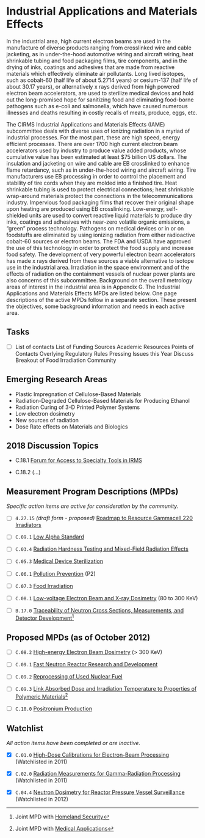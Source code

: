 # Industrial Applications and Materials Effects

In the industrial area, high current electron beams are used in the manufacture
of diverse products ranging from crosslinked wire and cable jacketing, as in
under-the-hood automotive wiring and aircraft wiring, heat shrinkable tubing and
food packaging films, tire components, and in the drying of inks, coatings and
adhesives that are made from reactive materials which effectively eliminate air
pollutants. Long lived isotopes, such as cobalt-60 (half life of about 5.2714
years) or cesium-137 (half life of about 30.17 years), or alternatively x rays
derived from high powered electron beam accelerators, are used to sterilize
medical devices and hold out the long-promised hope for sanitizing food and
eliminating food-borne pathogens such as e-coli and salmonella, which have
caused numerous illnesses and deaths resulting in costly recalls of meats,
produce, eggs, etc.

The CIRMS Industrial Applications and Materials Effects (IAME) subcommittee
deals with diverse uses of ionizing radiation in a myriad of industrial
processes. For the most part, these are high speed, energy efficient processes.
There are over 1700 high current electron beam accelerators used by industry to
produce value added products, whose cumulative value has been estimated at least
\$75 billion US dollars. The insulation and jacketing on wire and cable are EB
crosslinked to enhance flame retardancy, such as in under-the-hood wiring and
aircraft wiring. Tire manufacturers use EB processing in order to control the
placement and stability of tire cords when they are molded into a finished tire.
Heat shrinkable tubing is used to protect electrical connections; heat
shrinkable wrap-around materials protect the connections in the
telecommunications industry. Impervious food packaging films that recover their
original shape upon heating are produced using EB crosslinking. Low-energy,
self-shielded units are used to convert reactive liquid materials to produce dry
inks, coatings and adhesives with near-zero volatile organic emissions, a
“green” process technology. Pathogens on medical devices or in or on foodstuffs
are eliminated by using ionizing radiation from either radioactive cobalt-60
sources or electron beams. The FDA and USDA have approved the use of this
technology in order to protect the food supply and increase food safety. The
development of very powerful electron beam accelerators has made x rays derived
from these sources a viable alternative to isotope use in the industrial area.
Irradiation in the space environment and of the effects of radiation on the
containment vessels of nuclear power plants are also concerns of this
subcommittee. Background on the overall metrology areas of interest in the
industrial area is in Appendix G. The Industrial Applications and Materials
Effects MPDs are listed below. One page descriptions of the active MPDs follow
in a separate section. These present the objectives, some background information
and needs in each active area.

## Tasks

- [ ] List of contacts List of Funding Sources Academic Resources Points of
Contacts Overlying Regulatory Rules Pressing Issues this Year Discuss Breakout
of Food Irradiation Community

## Emerging Research Areas

- Plastic Impregnation of Cellulose-Based Materials
- Radiation-Degraded Cellulose-Based Materials for Producing Ethanol
- Radiation Curing of 3-D Printed Polymer Systems
- Low electron dosimetry
- New sources of radiation
- Dose Rate effects on Materials and Biologics

## 2018 Discussion Topics

- C.18.1 [ Forum for Access to Specialty Tools in IRMS](./C.18.1-access-speciatly-tools.md)

- C.18.2 (...)

## Measurement Program Descriptions (MPDs)

*Specific action items are active for consideration by the community.*

- [ ] `4.27.15` *(draft form - proposed)* [Roadmap to Resource Gammacell 220 Irradiators](./C.09.x-draft-gammacell-220.md)

- [ ] `C.09.1` [Low Alpha Standard](./C.09.1-standard-low-alpha.md)

- [ ] `C.03.4` [Radiation Hardness Testing and Mixed-Field Radiation Effects](./C.03.4-test-hardness-effects.md)

- [ ] `C.05.3` [Medical Device Sterilization](./C.05.3-sterilization-medical.md)

- [ ] `C.06.1` [Pollution Prevention](./C.06.1-pollution-prevention.md) (P2)

- [ ] `C.07.3` [Food Irradiation](./C.07.3-food-irradiation.md)

- [ ] `C.08.1` [Low-voltage Electron Beam and X-ray Dosimetry](./C.08.1-dosimetry-ebeam-low-energy.md) (80 to 300 KeV)

- [ ] `B.17.0` [Traceability of Neutron Cross Sections, Measurements, and Detector Development](../safety-security/B.17.0-traceability-neutrons.md)[^joint-1]

[^joint-1]: Joint MPD with [Homeland Security](Homeland_Security)

## Proposed MPDs (as of October 2012)

- [ ] `C.08.2` [High-energy Electron Beam Dosimetry](./C.08.2-dosimetry-ebeam-high-energy.md) (> 300 KeV)

- [ ] `C.09.1` [Fast Neutron Reactor Research and Development](./C.09.1-research-fast-neutrons.md)

- [ ] `C.09.2` [Reprocessing of Used Nuclear Fuel](./C.09.3-dose-temperature-polymers.md)

- [ ] `C.09.3` [Link Absorbed Dose and Irradiation Temperature to Properties of Polymeric Materials](./C.09.3-dose-temperature-polymers.md)[^joint-2]

- [ ] `C.10.0` [Positronium Production](./C.10.0-production-positronium.md)

[^joint-2]: Joint MPD with [Medical Applications](Medical_Applications)

## Watchlist

*All action items have been completed or are inactive.*

- [x] `C.01.0` [High-Dose Calibrations for Electron-Beam Processing](./C.01.0-calibration-high-dose-ebeam.md) (Watchlisted in 2011)

- [x] `C.02.0` [Radiation Measurements for Gamma-Radiation Processing](./C.02.0-measure-gamma-processing.md) (Watchlisted in 2011)

- [x] `C.04.4` [Neutron Dosimetry for Reactor Pressure Vessel Surveillance](./C.04.4-dosimetry-neutron-surveillance.md) (Watchlisted in 2012)
